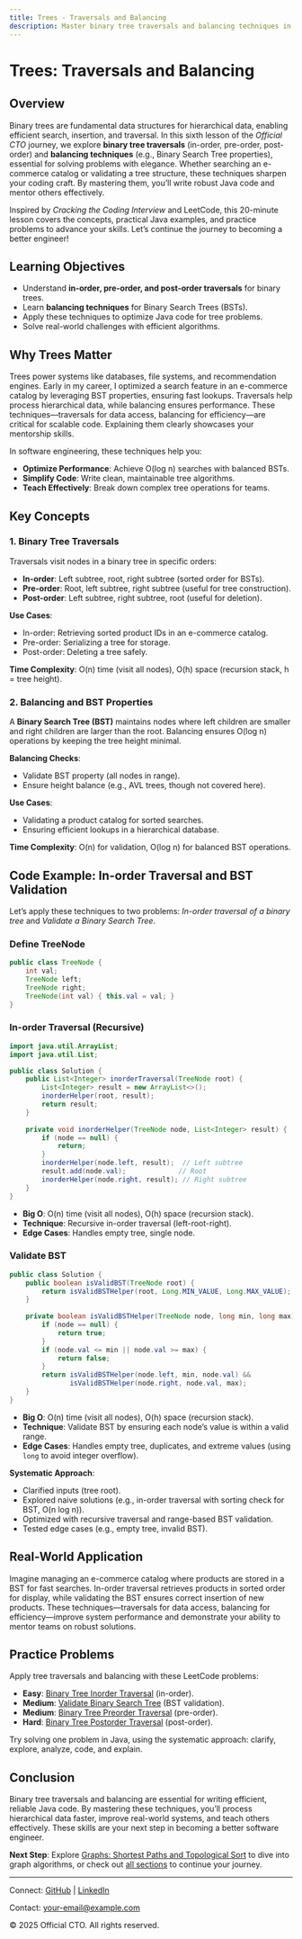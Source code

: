 ```yaml
---
title: Trees - Traversals and Balancing
description: Master binary tree traversals and balancing techniques in Java to solve problems efficiently, with practical examples for better software engineering.
---
```


# Trees: Traversals and Balancing

## Overview
Binary trees are fundamental data structures for hierarchical data, enabling efficient search, insertion, and traversal. In this sixth lesson of the *Official CTO* journey, we explore **binary tree traversals** (in-order, pre-order, post-order) and **balancing techniques** (e.g., Binary Search Tree properties), essential for solving problems with elegance. Whether searching an e-commerce catalog or validating a tree structure, these techniques sharpen your coding craft. By mastering them, you’ll write robust Java code and mentor others effectively.

Inspired by *Cracking the Coding Interview* and LeetCode, this 20-minute lesson covers the concepts, practical Java examples, and practice problems to advance your skills. Let’s continue the journey to becoming a better engineer!

## Learning Objectives
- Understand **in-order, pre-order, and post-order traversals** for binary trees.
- Learn **balancing techniques** for Binary Search Trees (BSTs).
- Apply these techniques to optimize Java code for tree problems.
- Solve real-world challenges with efficient algorithms.

## Why Trees Matter
Trees power systems like databases, file systems, and recommendation engines. Early in my career, I optimized a search feature in an e-commerce catalog by leveraging BST properties, ensuring fast lookups. Traversals help process hierarchical data, while balancing ensures performance. These techniques—traversals for data access, balancing for efficiency—are critical for scalable code. Explaining them clearly showcases your mentorship skills.

In software engineering, these techniques help you:
- **Optimize Performance**: Achieve O(log n) searches with balanced BSTs.
- **Simplify Code**: Write clean, maintainable tree algorithms.
- **Teach Effectively**: Break down complex tree operations for teams.

## Key Concepts
### 1. Binary Tree Traversals
Traversals visit nodes in a binary tree in specific orders:
- **In-order**: Left subtree, root, right subtree (sorted order for BSTs).
- **Pre-order**: Root, left subtree, right subtree (useful for tree construction).
- **Post-order**: Left subtree, right subtree, root (useful for deletion).

**Use Cases**:
- In-order: Retrieving sorted product IDs in an e-commerce catalog.
- Pre-order: Serializing a tree for storage.
- Post-order: Deleting a tree safely.

**Time Complexity**: O(n) time (visit all nodes), O(h) space (recursion stack, h = tree height).

### 2. Balancing and BST Properties
A **Binary Search Tree (BST)** maintains nodes where left children are smaller and right children are larger than the root. Balancing ensures O(log n) operations by keeping the tree height minimal.

**Balancing Checks**:
- Validate BST property (all nodes in range).
- Ensure height balance (e.g., AVL trees, though not covered here).

**Use Cases**:
- Validating a product catalog for sorted searches.
- Ensuring efficient lookups in a hierarchical database.

**Time Complexity**: O(n) for validation, O(log n) for balanced BST operations.

## Code Example: In-order Traversal and BST Validation
Let’s apply these techniques to two problems: *In-order traversal of a binary tree* and *Validate a Binary Search Tree*.

### Define TreeNode
```java
public class TreeNode {
    int val;
    TreeNode left;
    TreeNode right;
    TreeNode(int val) { this.val = val; }
}
```

### In-order Traversal (Recursive)
```java
import java.util.ArrayList;
import java.util.List;

public class Solution {
    public List<Integer> inorderTraversal(TreeNode root) {
        List<Integer> result = new ArrayList<>();
        inorderHelper(root, result);
        return result;
    }
    
    private void inorderHelper(TreeNode node, List<Integer> result) {
        if (node == null) {
            return;
        }
        inorderHelper(node.left, result);  // Left subtree
        result.add(node.val);             // Root
        inorderHelper(node.right, result); // Right subtree
    }
}
```
- **Big O**: O(n) time (visit all nodes), O(h) space (recursion stack).
- **Technique**: Recursive in-order traversal (left-root-right).
- **Edge Cases**: Handles empty tree, single node.

### Validate BST
```java
public class Solution {
    public boolean isValidBST(TreeNode root) {
        return isValidBSTHelper(root, Long.MIN_VALUE, Long.MAX_VALUE);
    }
    
    private boolean isValidBSTHelper(TreeNode node, long min, long max) {
        if (node == null) {
            return true;
        }
        if (node.val <= min || node.val >= max) {
            return false;
        }
        return isValidBSTHelper(node.left, min, node.val) && 
               isValidBSTHelper(node.right, node.val, max);
    }
}
```
- **Big O**: O(n) time (visit all nodes), O(h) space (recursion stack).
- **Technique**: Validate BST by ensuring each node’s value is within a valid range.
- **Edge Cases**: Handles empty tree, duplicates, and extreme values (using `long` to avoid integer overflow).

**Systematic Approach**:
- Clarified inputs (tree root).
- Explored naive solutions (e.g., in-order traversal with sorting check for BST, O(n log n)).
- Optimized with recursive traversal and range-based BST validation.
- Tested edge cases (e.g., empty tree, invalid BST).

## Real-World Application
Imagine managing an e-commerce catalog where products are stored in a BST for fast searches. In-order traversal retrieves products in sorted order for display, while validating the BST ensures correct insertion of new products. These techniques—traversals for data access, balancing for efficiency—improve system performance and demonstrate your ability to mentor teams on robust solutions.

## Practice Problems
Apply tree traversals and balancing with these LeetCode problems:
- **Easy**: [Binary Tree Inorder Traversal](https://leetcode.com/problems/binary-tree-inorder-traversal/) (in-order).
- **Medium**: [Validate Binary Search Tree](https://leetcode.com/problems/validate-binary-search-tree/) (BST validation).
- **Medium**: [Binary Tree Preorder Traversal](https://leetcode.com/problems/binary-tree-preorder-traversal/) (pre-order).
- **Hard**: [Binary Tree Postorder Traversal](https://leetcode.com/problems/binary-tree-postorder-traversal/) (post-order).

Try solving one problem in Java, using the systematic approach: clarify, explore, analyze, code, and explain.

## Conclusion
Binary tree traversals and balancing are essential for writing efficient, reliable Java code. By mastering these techniques, you’ll process hierarchical data faster, improve real-world systems, and teach others effectively. These skills are your next step in becoming a better software engineer.

**Next Step**: Explore [Graphs: Shortest Paths and Topological Sort](/sections/algorithms/graphs-shortest-paths-topological-sort) to dive into graph algorithms, or check out [all sections](/sections/) to continue your journey.

---

<footer>
  <p>Connect: <a href="https://github.com/your-profile">GitHub</a> | <a href="https://linkedin.com/in/your-profile">LinkedIn</a></p>
  <p>Contact: <a href="mailto:your-email@example.com">your-email@example.com</a></p>
  <p>&copy; 2025 Official CTO. All rights reserved.</p>
</footer>